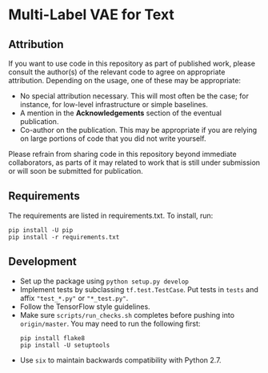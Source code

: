# Multi-Label VAE for Text

## Attribution

If you want to use code in this repository as part of published work,
please consult the author(s) of the relevant code to agree on
appropriate attribution. Depending on the usage, one of these may be
appropriate:

* No special attribution necessary. This will most often be the case;
  for instance, for low-level infrastructure or simple baselines.
* A mention in the **Acknowledgements** section of the eventual
  publication.
* Co-author on the publication. This may be appropriate if you are
  relying on large portions of code that you did not write yourself.

Please refrain from sharing code in this repository beyond immediate
collaborators, as parts of it may related to work that is still under
submission or will soon be submitted for publication.

## Requirements

The requirements are listed in requirements.txt. To install, run:

```
pip install -U pip
pip install -r requirements.txt
```

## Development

* Set up the package using `python setup.py develop`
* Implement tests by subclassing `tf.test.TestCase`. Put tests in
  `tests` and affix `"test_*.py"` or `"*_test.py"`.
* Follow the TensorFlow style guidelines.
* Make sure `scripts/run_checks.sh` completes before pushing into
  `origin/master`. You may need to run the following first:
  ```
  pip install flake8
  pip install -U setuptools
  ```
* Use `six` to maintain backwards compatibility with Python 2.7.
